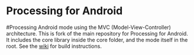 Processing for Android
======================
#Processing Android mode using the MVC (Model-View-Controller) architecture.
This is fork of the main repository for Processing for Android. It includes the core library inside the core folder, and the mode itself in the root. See the [wiki](https://github.com/processing/processing-android/wiki) for build instructions.


